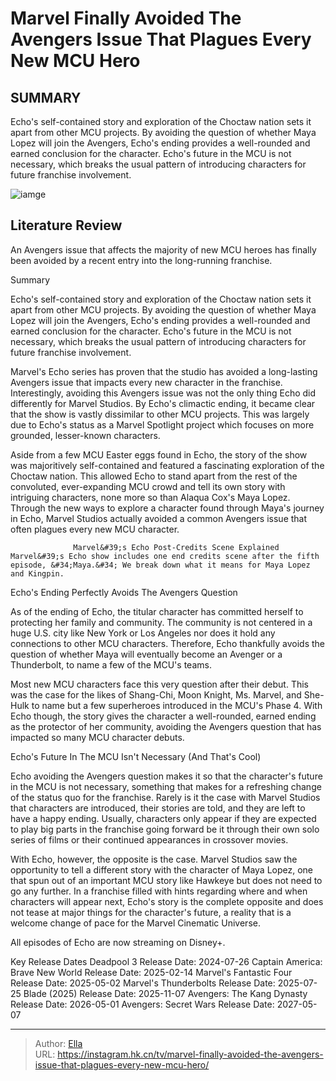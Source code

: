 # Marvel Finally Avoided The Avengers Issue That Plagues Every New MCU Hero


## SUMMARY 



  Echo&#39;s self-contained story and exploration of the Choctaw nation sets it apart from other MCU projects.   By avoiding the question of whether Maya Lopez will join the Avengers, Echo&#39;s ending provides a well-rounded and earned conclusion for the character.   Echo&#39;s future in the MCU is not necessary, which breaks the usual pattern of introducing characters for future franchise involvement.  

![iamge](https://static1.srcdn.com/wordpress/wp-content/uploads/2024/01/avengers-mcu.jpg)

## Literature Review
An Avengers issue that affects the majority of new MCU heroes has finally been avoided by a recent entry into the long-running franchise.





Summary

  Echo&#39;s self-contained story and exploration of the Choctaw nation sets it apart from other MCU projects.   By avoiding the question of whether Maya Lopez will join the Avengers, Echo&#39;s ending provides a well-rounded and earned conclusion for the character.   Echo&#39;s future in the MCU is not necessary, which breaks the usual pattern of introducing characters for future franchise involvement.  







Marvel&#39;s Echo series has proven that the studio has avoided a long-lasting Avengers issue that impacts every new character in the franchise. Interestingly, avoiding this Avengers issue was not the only thing Echo did differently for Marvel Studios. By Echo&#39;s climactic ending, it became clear that the show is vastly dissimilar to other MCU projects. This was largely due to Echo&#39;s status as a Marvel Spotlight project which focuses on more grounded, lesser-known characters.

Aside from a few MCU Easter eggs found in Echo, the story of the show was majoritively self-contained and featured a fascinating exploration of the Choctaw nation. This allowed Echo to stand apart from the rest of the convoluted, ever-expanding MCU crowd and tell its own story with intriguing characters, none more so than Alaqua Cox&#39;s Maya Lopez. Through the new ways to explore a character found through Maya&#39;s journey in Echo, Marvel Studios actually avoided a common Avengers issue that often plagues every new MCU character.




                  Marvel&#39;s Echo Post-Credits Scene Explained   Marvel&#39;s Echo show includes one end credits scene after the fifth episode, &#34;Maya.&#34; We break down what it means for Maya Lopez and Kingpin.    


 Echo&#39;s Ending Perfectly Avoids The Avengers Question 
          

As of the ending of Echo, the titular character has committed herself to protecting her family and community. The community is not centered in a huge U.S. city like New York or Los Angeles nor does it hold any connections to other MCU characters. Therefore, Echo thankfully avoids the question of whether Maya will eventually become an Avenger or a Thunderbolt, to name a few of the MCU&#39;s teams.

Most new MCU characters face this very question after their debut. This was the case for the likes of Shang-Chi, Moon Knight, Ms. Marvel, and She-Hulk to name but a few superheroes introduced in the MCU&#39;s Phase 4. With Echo though, the story gives the character a well-rounded, earned ending as the protector of her community, avoiding the Avengers question that has impacted so many MCU character debuts.






 Echo&#39;s Future In The MCU Isn&#39;t Necessary (And That&#39;s Cool) 
          

Echo avoiding the Avengers question makes it so that the character&#39;s future in the MCU is not necessary, something that makes for a refreshing change of the status quo for the franchise. Rarely is it the case with Marvel Studios that characters are introduced, their stories are told, and they are left to have a happy ending. Usually, characters only appear if they are expected to play big parts in the franchise going forward be it through their own solo series of films or their continued appearances in crossover movies.

With Echo, however, the opposite is the case. Marvel Studios saw the opportunity to tell a different story with the character of Maya Lopez, one that spun out of an important MCU story like Hawkeye but does not need to go any further. In a franchise filled with hints regarding where and when characters will appear next, Echo&#39;s story is the complete opposite and does not tease at major things for the character&#39;s future, a reality that is a welcome change of pace for the Marvel Cinematic Universe.




All episodes of Echo are now streaming on Disney&#43;.

  Key Release Dates              Deadpool 3 Release Date: 2024-07-26                    Captain America: Brave New World Release Date: 2025-02-14                   Marvel&#39;s Fantastic Four Release Date: 2025-05-02                   Marvel&#39;s Thunderbolts Release Date: 2025-07-25                   Blade (2025) Release Date: 2025-11-07                   Avengers: The Kang Dynasty  Release Date: 2026-05-01                    Avengers: Secret Wars Release Date: 2027-05-07      

---

> Author: [Ella](https://instagram.hk.cn/)  
> URL: https://instagram.hk.cn/tv/marvel-finally-avoided-the-avengers-issue-that-plagues-every-new-mcu-hero/  

